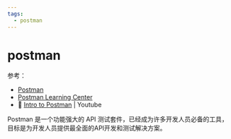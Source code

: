 ```yaml
---
tags:
  - postman
---
```


# postman
参考：
* [Postman](https://www.postman.com/)
* [Postman Learning Center](https://learning.postman.com/docs/getting-started/introduction/)
* :cinema: [Intro to Postman](https://www.youtube.com/playlist?list=PLM-7VG-sgbtAgGq_pef5y_ruIUBPpUgNJ) | Youtube

Postman 是一个功能强大的 API 测试套件，已经成为许多开发人员必备的工具，目标是为开发人员提供最全面的API开发和测试解决方案。

